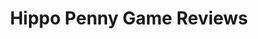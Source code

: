 ---
title: Hippo Penny Game Reviews
layout: scoredetail
permalink: /meta-score/the-first-descendant
header:
  teaser: /assets/images/the-first-descendant.jpg
  video:
    id: AOLr-8u_z9k
    provider: youtube
---
